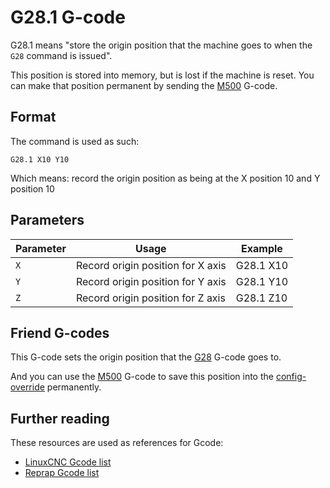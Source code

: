 
# G28.1 G-code

G28.1 means "store the origin position that the machine goes to when the `G28` command is issued".

This position is stored into memory, but is lost if the machine is reset. You can make that position permanent by sending the [M500](m500.md) G-code.

## Format

The command is used as such:

```
G28.1 X10 Y10
```

Which means: record the origin position as being at the X position 10 and Y position 10

## Parameters

| Parameter | Usage                           | Example    |
| --------- | ------------------------------- | ---------- |
| `X`       | Record origin position for X axis | G28.1 X10 |
| `Y`       | Record origin position for Y axis | G28.1 Y10 |
| `Z`       | Record origin position for Z axis | G28.1 Z10 |

## Friend G-codes

This G-code sets the origin position that the [G28](g28.md) G-code goes to.

And you can use the [M500](m500.md) G-code to save this position into the [config-override](configuring-smoothie.md) permanently.

## Further reading

These resources are used as references for Gcode:
* [LinuxCNC Gcode list](http://linuxcnc.org/docs/html/gcode.html)
* [Reprap Gcode list](http://reprap.org/wiki/G-code)

